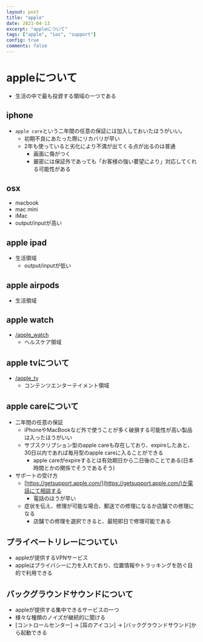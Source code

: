 ```yaml
---
layout: post
title: "apple"
date: 2021-04-13
excerpt: "appleについて"
tags: ["apple", "ios", "support"]
config: true
comments: false
---
```



# appleについて
 - 生活の中で最も投資する領域の一つである

## iphone
 - `apple care`という二年間の任意の保証には加入しておいたほうがいい。  
   - 初期不良にあたった際にリカバリが早い
   - 2年も使っていると劣化により不満が出てくる点が出るのは普通
	 - 画面に傷がつく
	 - 厳密には保証外であっても「お客様の強い要望により」対応してくれる可能性がある

## osx
 - macbook
 - mac mini
 - iMac
 - output/inputが高い

## apple ipad
 - 生活領域
   - output/inputが低い

## apple airpods
 - 生活領域

## apple watch
 - [/apple_watch](/apple_watch)
   - ヘルスケア領域

## apple tvについて
 - [/apple_tv](/apple_tv)
   - コンテンツエンターテイメント領域

## apple careについて
 - 二年間の任意の保証
   - iPhoneやMacBookなど外で使うことが多く破損する可能性が高い製品は入ったほうがいい
   - サブスクリプション型のapple careも存在しており、expireしたあと、30日以内であれば毎月型のapple careに入ることができる
	 - apple careがexpireするとは有効期日から二日後のことである(日本時間とかの関係でそうであるそう)
 - サポートの受け方
   - [https://getsupport.apple.com/](https://getsupport.apple.com/)か電話にて相談する
	 - 電話のほうが早い
   - 症状を伝え、修理が可能な場合、郵送での修理になるか店舗での修理になる
	 - 店舗での修理を選択できると、最短即日で修理可能である

## プライベートリレーについてい
 - appleが提供するVPNサービス
 - appleはプライバシーに力を入れており、位置情報やトラッキングを防ぐ目的で利用できる


## バックグラウンドサウンドについて
- appleが提供する集中できるサービスの一つ
- 様々な種類のノイズが継続的に聞ける
- [コントロールセンター] -> [耳のアイコン] -> [バックグラウンドサウンド]から起動できる

